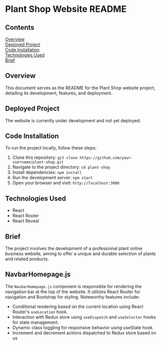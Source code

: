 # Plant Shop Website README

## Contents
[Overview](#overview)<br/>
[Deployed Project](#deployed-project)<br/>
[Code Installation](#code-installation)<br/>
[Technologies Used](#technologies-used)<br/>
[Brief](#brief)<br/>

## Overview
This document serves as the README for the Plant Shop website project, detailing its development, features, and deployment.

## Deployed Project
The website is currently under development and not yet deployed.

## Code Installation
To run the project locally, follow these steps:
1. Clone this repository: `git clone https://github.com/your-username/plant-shop.git`
2. Navigate to the project directory: `cd plant-shop`
3. Install dependencies: `npm install`
4. Run the development server: `npm start`
5. Open your browser and visit: `http://localhost:3000`

## Technologies Used
- React
- React Router
- React Reveal

## Brief
The project involves the development of a professional plant online business website, aiming to offer a unique and durable selection of plants and related products.

## NavbarHomepage.js
The `NavbarHomepage.js` component is responsible for rendering the navigation bar at the top of the website. It utilizes React Router for navigation and Bootstrap for styling. Noteworthy features include:
- Conditional rendering based on the current location using React Router's `useLocation` hook.
- Interaction with Redux store using `useDispatch` and `useSelector` hooks for state management.
- Dynamic class toggling for responsive behavior using useState hook.
- Increment and decrement actions dispatched to Redux store based on us
